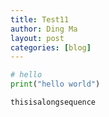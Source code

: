 ```yaml
---
title: Test11
author: Ding Ma
layout: post
categories: [blog]
---
```

```python
# hello
print("hello world")
```
`thisisalongsequence`

